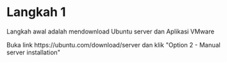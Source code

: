 <h1>Langkah 1</h1>
Langkah awal adalah mendownload Ubuntu server dan Aplikasi VMware <p>
Buka link https://ubuntu.com/download/server dan klik "Option 2 - Manual server installation"<p>
